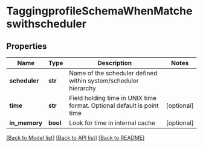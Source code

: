 # TaggingprofileSchemaWhenMatcheswithscheduler

## Properties
Name | Type | Description | Notes
------------ | ------------- | ------------- | -------------
**scheduler** | **str** | Name of the scheduler defined within system/scheduler hierarchy | 
**time** | **str** | Field holding time in UNIX time format. Optional default is point time | [optional] 
**in_memory** | **bool** | Look for time in internal cache | [optional] 

[[Back to Model list]](../README.md#documentation-for-models) [[Back to API list]](../README.md#documentation-for-api-endpoints) [[Back to README]](../README.md)


